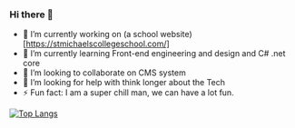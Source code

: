 ### Hi there 👋

- 🔭 I’m currently working on (a school website)[https://stmichaelscollegeschool.com/]
- 🌱 I’m currently learning Front-end engineering and design and C# .net core
- 👯 I’m looking to collaborate on CMS system
- 🤔 I’m looking for help with think longer about the Tech
- ⚡ Fun fact: I am a super chill man, we can have a lot fun.

[![Top Langs](https://github-readme-stats.vercel.app/api/top-langs/?username=malaaaa&count_private=true)](https://github.com/anuraghazra/github-readme-stats)
